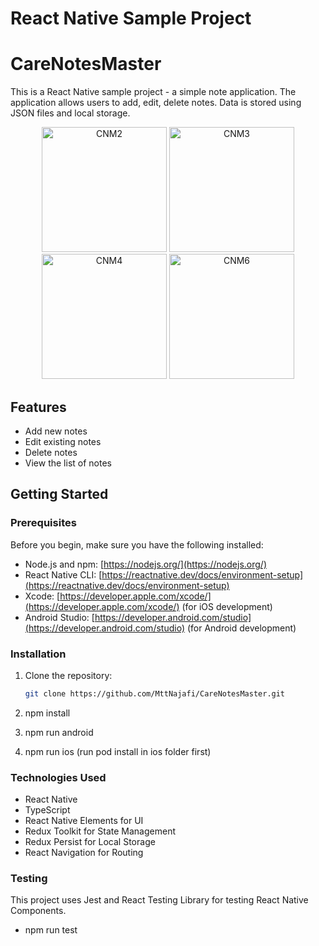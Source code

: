 # React Native Sample Project

# CareNotesMaster

This is a React Native sample project - a simple note application. The application allows users to add, edit, delete notes.
Data is stored using JSON files and local storage.

<p align="center">
  <img src="https://github.com/MttNajafi/CareNotesMaster/assets/36259426/11d5be11-088c-4be7-bf37-6fecbbfe25bd" width="200" alt="CNM2">
  <img src="https://github.com/MttNajafi/CareNotesMaster/assets/36259426/e745e8f5-6155-4244-865b-9928e8b33f76" width="200" alt="CNM3">
  <img src="https://github.com/MttNajafi/CareNotesMaster/assets/36259426/da41dc4f-6281-4c07-9477-b183676dd14b" width="200" alt="CNM4">
  <img src="https://github.com/MttNajafi/CareNotesMaster/assets/36259426/d3677eee-9b7b-4310-8ca9-9d7388436c16" width="200" alt="CNM6">
</p>

## Features

- Add new notes
- Edit existing notes
- Delete notes
- View the list of notes

## Getting Started

### Prerequisites

Before you begin, make sure you have the following installed:

- Node.js and npm: [https://nodejs.org/](https://nodejs.org/)
- React Native CLI: [https://reactnative.dev/docs/environment-setup](https://reactnative.dev/docs/environment-setup)
- Xcode: [https://developer.apple.com/xcode/](https://developer.apple.com/xcode/) (for iOS development)
- Android Studio: [https://developer.android.com/studio](https://developer.android.com/studio) (for Android development)

### Installation

1. Clone the repository:

   ```bash
   git clone https://github.com/MttNajafi/CareNotesMaster.git

   ```

2. npm install
3. npm run android
4. npm run ios (run pod install in ios folder first)

### Technologies Used

- React Native
- TypeScript
- React Native Elements for UI
- Redux Toolkit for State Management
- Redux Persist for Local Storage
- React Navigation for Routing

### Testing

This project uses Jest and React Testing Library for testing React Native Components.

- npm run test
